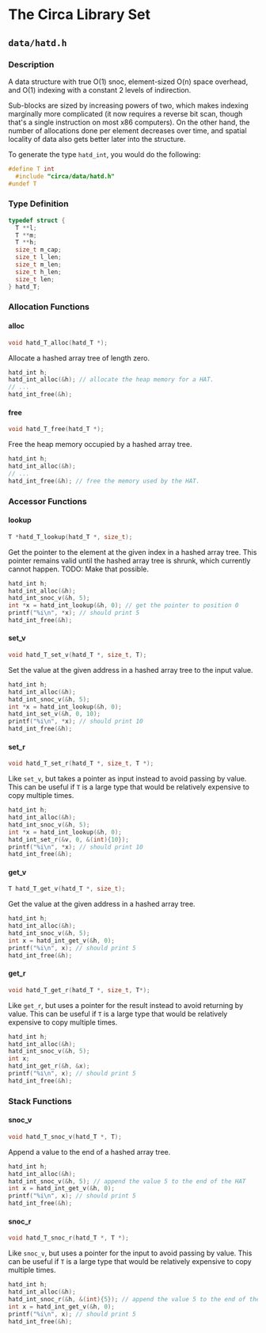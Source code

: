 # The Circa Library Set

## `data/hatd.h`

### Description

A data structure with true O(1) snoc, element-sized O(n) space overhead, and
O(1) indexing with a constant 2 levels of indirection.

Sub-blocks are sized by increasing powers of two, which makes indexing
marginally more complicated (it now requires a reverse bit scan, though that's
a single instruction on most x86 computers). On the other hand, the number of
allocations done per element decreases over time, and spatial locality of data
also gets better later into the structure.

To generate the type `hatd_int`, you would do the following:

```C
#define T int
  #include "circa/data/hatd.h"
#undef T
```

### Type Definition

```C
typedef struct {
  T **l;
  T **m;
  T **h;
  size_t m_cap;
  size_t l_len;
  size_t m_len;
  size_t h_len;
  size_t len;
} hatd_T;
```

### Allocation Functions

#### alloc

```C
void hatd_T_alloc(hatd_T *);
```

Allocate a hashed array tree of length zero.

```C
hatd_int h;
hatd_int_alloc(&h); // allocate the heap memory for a HAT.
// ...
hatd_int_free(&h);
```

#### free

```C
void hatd_T_free(hatd_T *);
```

Free the heap memory occupied by a hashed array tree.

```C
hatd_int h;
hatd_int_alloc(&h);
// ... 
hatd_int_free(&h); // free the memory used by the HAT.
```

### Accessor Functions

#### lookup

```C
T *hatd_T_lookup(hatd_T *, size_t);
```

Get the pointer to the element at the given index in a hashed array tree. This
pointer remains valid until the hashed array tree is shrunk, which currently
cannot happen. TODO: Make that possible.

```C
hatd_int h;
hatd_int_alloc(&h);
hatd_int_snoc_v(&h, 5);
int *x = hatd_int_lookup(&h, 0); // get the pointer to position 0
printf("%i\n", *x); // should print 5
hatd_int_free(&h);
```

#### set_v

```C
void hatd_T_set_v(hatd_T *, size_t, T);
```

Set the value at the given address in a hashed array tree to the input value.

```C
hatd_int h;
hatd_int_alloc(&h);
hatd_int_snoc_v(&h, 5);
int *x = hatd_int_lookup(&h, 0);
hatd_int_set_v(&h, 0, 10);
printf("%i\n", *x); // should print 10
hatd_int_free(&h);
```

#### set_r

```C
void hatd_T_set_r(hatd_T *, size_t, T *);
```

Like `set_v`, but takes a pointer as input instead to avoid passing by value.
This can be useful if `T` is a large type that would be relatively expensive to
copy multiple times.

```C
hatd_int h;
hatd_int_alloc(&h);
hatd_int_snoc_v(&h, 5);
int *x = hatd_int_lookup(&h, 0);
hatd_int_set_r(&v, 0, &(int){10});
printf("%i\n", *x); // should print 10
hatd_int_free(&h);
```

#### get_v

```C
T hatd_T_get_v(hatd_T *, size_t);
```

Get the value at the given address in a hashed array tree.

```C
hatd_int h;
hatd_int_alloc(&h);
hatd_int_snoc_v(&h, 5);
int x = hatd_int_get_v(&h, 0);
printf("%i\n", x); // should print 5
hatd_int_free(&h);
```

#### get_r

```C
void hatd_T_get_r(hatd_T *, size_t, T*);
```

Like `get_r`, but uses a pointer for the result instead to avoid returning by
value. This can be useful if `T` is a large type that would be relatively
expensive to copy multiple times.

```C
hatd_int h;
hatd_int_alloc(&h);
hatd_int_snoc_v(&h, 5);
int x;
hatd_int_get_r(&h, &x);
printf("%i\n", x); // should print 5
hatd_int_free(&h);
```

### Stack Functions

#### snoc_v

```C
void hatd_T_snoc_v(hatd_T *, T);
```

Append a value to the end of a hashed array tree.

```C
hatd_int h;
hatd_int_alloc(&h);
hatd_int_snoc_v(&h, 5); // append the value 5 to the end of the HAT
int x = hatd_int_get_v(&h, 0);
printf("%i\n", x); // should print 5
hatd_int_free(&h);
```

#### snoc_r

```C
void hatd_T_snoc_r(hatd_T *, T *);
```

Like `snoc_v`, but uses a pointer for the input to avoid passing by value. This
can be useful if `T` is a large type that would be relatively expensive to copy
multiple times.

```C
hatd_int h;
hatd_int_alloc(&h);
hatd_int_snoc_r(&h, &(int){5}); // append the value 5 to the end of the HAT
int x = hatd_int_get_v(&h, 0);
printf("%i\n", x); // should print 5
hatd_int_free(&h);
```
